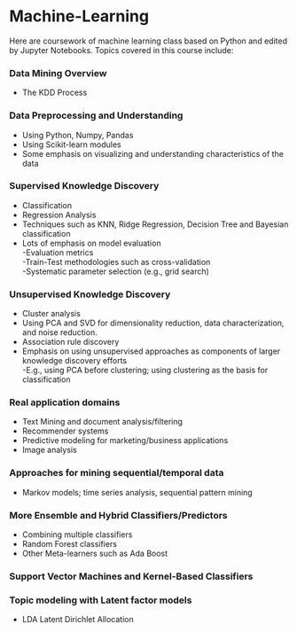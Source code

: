 # Machine-Learning
Here are coursework of machine learning class based on Python and edited by Jupyter Notebooks. Topics covered in this course include:

### Data Mining Overview  
* The KDD Process
### Data Preprocessing and Understanding
* Using Python, Numpy, Pandas
* Using Scikit-learn modules
* Some emphasis on visualizing and understanding characteristics of the data
### Supervised Knowledge Discovery
* Classification
* Regression Analysis
* Techniques such as KNN, Ridge Regression, Decision Tree and Bayesian classification
* Lots of emphasis on model evaluation <br>
 -Evaluation metrics <br>
 -Train-Test methodologies such as cross-validation <br>
 -Systematic parameter selection (e.g., grid search) <br>
### Unsupervised Knowledge Discovery
* Cluster analysis
* Using PCA and SVD for dimensionality reduction, data characterization, and noise reduction.
* Association rule discovery
* Emphasis on using unsupervised approaches as components of larger knowledge discovery efforts <br>
 -E.g., using PCA before clustering; using clustering as the basis for classification
### Real application domains
* Text Mining and document analysis/filtering
* Recommender systems
* Predictive modeling for marketing/business applications
* Image analysis
### Approaches for mining sequential/temporal data
* Markov models; time series analysis, sequential pattern mining
### More Ensemble and Hybrid Classifiers/Predictors
* Combining multiple classifiers
* Random Forest classifiers
* Other Meta-learners such as Ada Boost
### Support Vector Machines and Kernel-Based Classifiers
### Topic modeling with Latent factor models
* LDA  Latent Dirichlet Allocation


